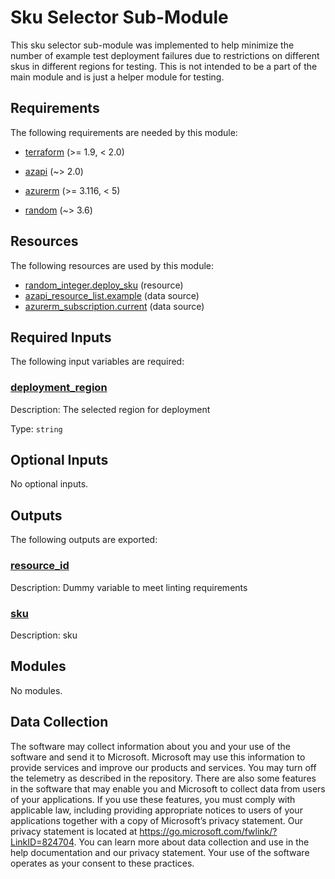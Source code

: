 <!-- BEGIN_TF_DOCS -->
# Sku Selector Sub-Module

This sku selector sub-module was implemented to help minimize the number of example test deployment failures due to restrictions on different skus in different regions for testing. This is not intended to be a part of the main module and is just a helper module for testing.

<!-- markdownlint-disable MD033 -->
## Requirements

The following requirements are needed by this module:

- <a name="requirement_terraform"></a> [terraform](#requirement\_terraform) (>= 1.9, < 2.0)

- <a name="requirement_azapi"></a> [azapi](#requirement\_azapi) (~> 2.0)

- <a name="requirement_azurerm"></a> [azurerm](#requirement\_azurerm) (>= 3.116, < 5)

- <a name="requirement_random"></a> [random](#requirement\_random) (~> 3.6)

## Resources

The following resources are used by this module:

- [random_integer.deploy_sku](https://registry.terraform.io/providers/hashicorp/random/latest/docs/resources/integer) (resource)
- [azapi_resource_list.example](https://registry.terraform.io/providers/Azure/azapi/latest/docs/data-sources/resource_list) (data source)
- [azurerm_subscription.current](https://registry.terraform.io/providers/hashicorp/azurerm/latest/docs/data-sources/subscription) (data source)

<!-- markdownlint-disable MD013 -->
## Required Inputs

The following input variables are required:

### <a name="input_deployment_region"></a> [deployment\_region](#input\_deployment\_region)

Description: The selected region for deployment

Type: `string`

## Optional Inputs

No optional inputs.

## Outputs

The following outputs are exported:

### <a name="output_resource_id"></a> [resource\_id](#output\_resource\_id)

Description: Dummy variable to meet linting requirements

### <a name="output_sku"></a> [sku](#output\_sku)

Description: sku

## Modules

No modules.

<!-- markdownlint-disable-next-line MD041 -->
## Data Collection

The software may collect information about you and your use of the software and send it to Microsoft. Microsoft may use this information to provide services and improve our products and services. You may turn off the telemetry as described in the repository. There are also some features in the software that may enable you and Microsoft to collect data from users of your applications. If you use these features, you must comply with applicable law, including providing appropriate notices to users of your applications together with a copy of Microsoft’s privacy statement. Our privacy statement is located at <https://go.microsoft.com/fwlink/?LinkID=824704>. You can learn more about data collection and use in the help documentation and our privacy statement. Your use of the software operates as your consent to these practices.
<!-- END_TF_DOCS -->